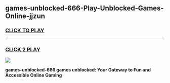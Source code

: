 
## games-unblocked-666-Play-Unblocked-Games-Online-jjzun
<h3>
<a href="https://premium76.site?title=games-unblocked-666&ref=25A">CLICK TO PLAY</a></h3>
<hr>

<h3>
<a href="https://premium76.site?title=games-unblocked-666&ref=25A">CLICK 2 PLAY</a>
  
</h3>

<a href="https://premium76.site?title=games-unblocked-666&ref=25A"><img src="https://clearcache.store/games.png"></a>


**games-unblocked-666 games unblocked: Your Gateway to Fun and Accessible Online Gaming**
